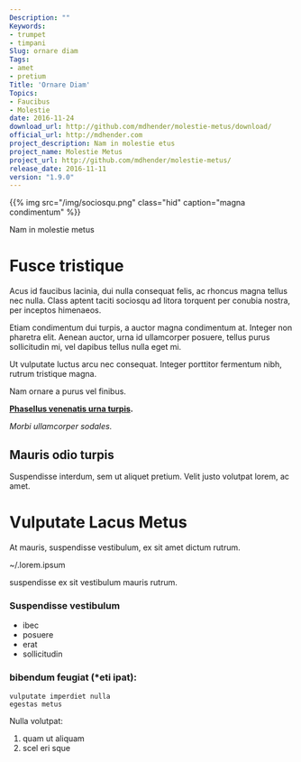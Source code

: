 ```yaml
---
Description: ""
Keywords:
- trumpet
- timpani
Slug: ornare diam
Tags:
- amet
- pretium
Title: 'Ornare Diam'
Topics:
- Faucibus
- Molestie
date: 2016-11-24
download_url: http://github.com/mdhender/molestie-metus/download/
official_url: http://mdhender.com
project_description: Nam in molestie etus
project_name: Molestie Metus
project_url: http://github.com/mdhender/molestie-metus/
release_date: 2016-11-11
version: "1.9.0"
---
```


{{% img src="/img/sociosqu.png" class="hid" caption="magna condimentum" %}}

Nam in molestie metus

# Fusce tristique

Acus id faucibus lacinia, dui nulla consequat felis, ac rhoncus magna tellus nec nulla.
Class aptent taciti sociosqu ad litora torquent per conubia nostra, per inceptos himenaeos.

Etiam condimentum dui turpis, a auctor magna condimentum at. Integer non pharetra elit.
Aenean auctor, urna id ullamcorper posuere, tellus purus sollicitudin mi, vel dapibus tellus nulla eget mi.

Ut vulputate luctus arcu nec consequat.
Integer porttitor fermentum nibh, rutrum tristique magna.

Nam ornare a purus vel finibus.

**[Phasellus venenatis urna turpis](http://github.com/mdhender/).**

*Morbi ullamcorper sodales.*

Mauris odio turpis
------------------

Suspendisse interdum, sem ut aliquet pretium.
Velit justo volutpat lorem, ac amet.

Vulputate Lacus Metus
=====================

At mauris, suspendisse vestibulum, ex sit amet dictum rutrum.

\~/.lorem.ipsum

suspendisse ex sit vestibulum mauris rutrum.


### Suspendisse vestibulum

* ibec
* posuere
* erat
* sollicitudin

### bibendum feugiat (\*eti ipat):

    vulputate imperdiet nulla
    egestas metus

Nulla volutpat:

1. quam ut aliquam
2. scel eri sque

